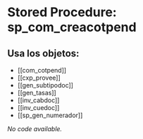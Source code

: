 # Stored Procedure: sp_com_creacotpend

## Usa los objetos:
- [[com_cotpend]]
- [[cxp_provee]]
- [[gen_subtipodoc]]
- [[gen_tasas]]
- [[inv_cabdoc]]
- [[inv_cuedoc]]
- [[sp_gen_numerador]]

*No code available.*
